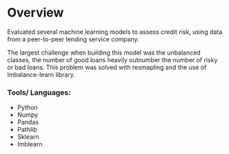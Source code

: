 # Overview 
Evaluated several machine learning models to assess credit risk, using data from a peer-to-peer lending service company.

The largest challenge when building this model was the unbalanced classes, the number of good loans heavily outnumber the number of risky or bad loans. This problem was solved with resmapling and the use of Imbalance-learn library. 

### Tools/ Languages:
* Python
* Numpy
* Pandas
* Pathlib
* Sklearn
* Imblearn
